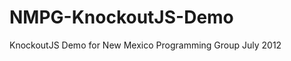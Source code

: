 NMPG-KnockoutJS-Demo
====================

KnockoutJS Demo for New Mexico Programming Group July 2012